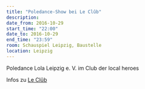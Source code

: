 ```yaml
---
title: "Poledance-Show bei Le Clûb"
description: 
date_from: 2016-10-29
start_time: "22:00"
date_to: 2016-10-29
end_time: "23:59"
room: Schauspiel Leipzig, Baustelle
location: Leipzig
---
```


Poledance Lola Leipzig e. V. im Club der local heroes

Infos zu [Le Clûb](http://www.schauspiel-leipzig.de/buehnen/baustelle/le-club/)